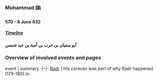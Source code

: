 ### Muhammad ﷺ
#### 570 - 8 June 632
##### [Timeline](https://munawwir.github.io/timeline)

<!-- Tags: Sahaba -->

**أبو سفيان بن حرب بن أمية بن عبد شمس**

### Overview of involved events and pages

event | summary
-|-|-
[Badr](../events/Badr.html) | His caravan was part of why Badr happened (179-180).\n
